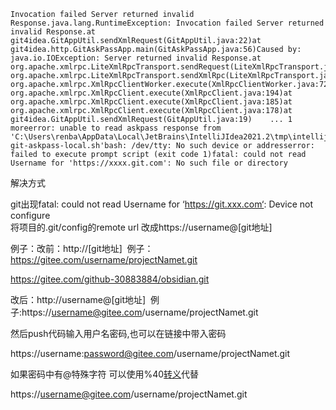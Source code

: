 ```
Invocation failed Server returned invalid Response.java.lang.RuntimeException: Invocation failed Server returned invalid Response.at git4idea.GitAppUtil.sendXmlRequest(GitAppUtil.java:22)at git4idea.http.GitAskPassApp.main(GitAskPassApp.java:56)Caused by: java.io.IOException: Server returned invalid Response.at org.apache.xmlrpc.LiteXmlRpcTransport.sendRequest(LiteXmlRpcTransport.java:242)at org.apache.xmlrpc.LiteXmlRpcTransport.sendXmlRpc(LiteXmlRpcTransport.java:90)at org.apache.xmlrpc.XmlRpcClientWorker.execute(XmlRpcClientWorker.java:72)at org.apache.xmlrpc.XmlRpcClient.execute(XmlRpcClient.java:194)at org.apache.xmlrpc.XmlRpcClient.execute(XmlRpcClient.java:185)at org.apache.xmlrpc.XmlRpcClient.execute(XmlRpcClient.java:178)at git4idea.GitAppUtil.sendXmlRequest(GitAppUtil.java:19)    ... 1 moreerror: unable to read askpass response from 'C:\Users\renba\AppData\Local\JetBrains\IntelliJIdea2021.2\tmp\intellij-git-askpass-local.sh'bash: /dev/tty: No such device or addresserror: failed to execute prompt script (exit code 1)fatal: could not read Username for 'https://xxxx.git.com': No such file or directory
```

解决方式

git出现fatal: could not read Username for ‘https://git.xxx.com‘: Device not configure  
将项目的.git/config的remote url 改成https://username@\[git地址\]

例子：改前：http://\[git地址\]  例子：https://gitee.com/username/projectNamet.git


https://gitee.com/github-30883884/obsidian.git

改后：http://username@\[git地址\]  例子:https://username@gitee.com/username/projectNamet.git

然后push代码输入用户名密码,也可以在链接中带入密码

https://username:password@gitee.com/username/projectNamet.git

如果密码中有@特殊字符 可以使用%40[转义](https://so.csdn.net/so/search?q=%E8%BD%AC%E4%B9%89&spm=1001.2101.3001.7020)代替

https://username@gitee.com/username/projectNamet.git

